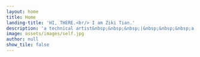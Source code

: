 ```yaml
---
layout: home
title: Home
landing-title: 'HI, THERE.<br/> I am Ziki Tian.'
description: 'a technical artist&nbsp;&nbsp;&nbsp;|&nbsp;&nbsp;&nbsp;a programmer&nbsp;&nbsp;&nbsp;|&nbsp;&nbsp;&nbsp;a lifelong RPG lover'
image: assets/images/self.jpg
author: null
show_tile: false
---
```


